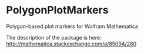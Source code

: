 # PolygonPlotMarkers
Polygon-based plot markers for Wolfram Mathematica

The description of the package is here: http://mathematica.stackexchange.com/a/85094/280
